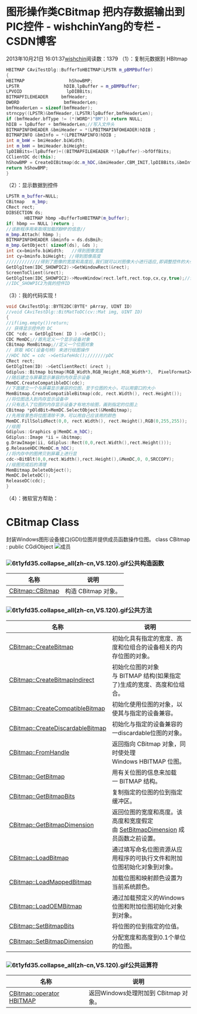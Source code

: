 # 图形操作类CBitmap 把内存数据输出到PIC控件 - wishchinYang的专栏 - CSDN博客
2013年10月21日 16:01:37[wishchin](https://me.csdn.net/wishchin)阅读数：1379
（1）：复制元数据到 HBItmap
```cpp
HBITMAP CAviTestDlg::BufferToHBITMAP(LPSTR m_pBMPBuffer)
{
HBITMAP                 hShowBMP;
LPSTR                 hDIB,lpBuffer = m_pBMPBuffer;
LPVOID                 lpDIBBits;
BITMAPFILEHEADER     bmfHeader;
DWORD                 bmfHeaderLen;
bmfHeaderLen = sizeof(bmfHeader);
strncpy((LPSTR)&bmfHeader,(LPSTR)lpBuffer,bmfHeaderLen);
if (bmfHeader.bfType != (*(WORD*)"BM")) return NULL;
hDIB = lpBuffer + bmfHeaderLen;//写入文件头
BITMAPINFOHEADER &bmiHeader = *(LPBITMAPINFOHEADER)hDIB ;
BITMAPINFO &bmInfo = *(LPBITMAPINFO)hDIB ;
int m_bmW = bmiHeader.biWidth;
int m_bmH = bmiHeader.biHeight;
lpDIBBits=(lpBuffer)+((BITMAPFILEHEADER *)lpBuffer)->bfOffBits;
CClientDC dc(this);
hShowBMP = CreateDIBitmap(dc.m_hDC,&bmiHeader,CBM_INIT,lpDIBBits,&bmInfo,DIB_RGB_COLORS);
return hShowBMP;
}
```
（2）：显示数据到控件
```cpp
LPSTR m_buffer=NULL;
CBitmap   m_bmp;
CRect rect;
DIBSECTION ds;
       HBITMAP hbmp =BufferToHBITMAP(m_buffer);
if( hbmp == NULL )return ;
//该断程序用来取得加载的BMP的信息//
m_bmp.Attach( hbmp );
BITMAPINFOHEADER &bminfo = ds.dsBmih;
m_bmp.GetObject( sizeof(ds), &ds );
int cx=bminfo.biWidth;   //得到图像宽度
int cy=bminfo.biHeight; //得到图像高度
/////////////得到了图像的宽度和高度后,我们就可以对图像大小进行适应,即调整控件的大小,让它正好显示一张图片///////////////////////////
GetDlgItem(IDC_SHOWPIC2)->GetWindowRect(&rect);
ScreenToClient(&rect);
GetDlgItem(IDC_SHOWPIC2)->MoveWindow(rect.left,rect.top,cx,cy,true);//调整大小
//IDC_SHOWPIC2为我的控件ID
```
（3）：我的代码实现！
```cpp
void CAviTestDlg::BYTE2DC(BYTE* pArray, UINT ID)
//void CAviTestDlg::BitMatToDC(cv::Mat img, UINT ID)
{
//if(img.empty())return;
// 获得显示控件的 DC
CDC *cdc = GetDlgItem( ID ) ->GetDC(); 
CDC MemDC;//首先定义一个显示设备对象
CBitmap MemBitmap;//定义一个位图对象
// 获取 HDC(设备句柄) 来进行绘图操作
//HDC hDC = cdc ->GetSafeHdc();///////pDC
CRect rect;
GetDlgItem(ID) ->GetClientRect( &rect );
Gdiplus::Bitmap bitmap(RGB_Width,RGB_Height,RGB_Width*3,  PixelFormat24bppRGB, (BYTE*)pArray);//根据Mat矩阵创建一个GDI+中的Bitmap位图,imageMD.FullYRes()* 3
//随后建立与屏幕显示兼容的内存显示设备
MemDC.CreateCompatibleDC(cdc);
//下面建立一个与屏幕显示兼容的位图，至于位图的大小，可以用窗口的大小
MemBitmap.CreateCompatibleBitmap(cdc, rect.Width(), rect.Height());
//将位图选入到内存显示设备中
//只有选入了位图的内存显示设备才有地方绘图，画到指定的位图上
CBitmap *pOldBit=MemDC.SelectObject(&MemBitmap);
//先用背景色将位图清除干净，可以用自己应该用的颜色
MemDC.FillSolidRect(0,0, rect.Width(), rect.Height(),RGB(0,255,255));
//绘图
Gdiplus::Graphics g(MemDC.m_hDC);
Gdiplus::Image *ii = &bitmap; 
g.DrawImage(ii, Gdiplus::Rect(0,0,rect.Width(),rect.Height()));
g.ReleaseHDC(MemDC.m_hDC);
//将内存中的图拷贝到屏幕上进行显
cdc->BitBlt(0,0,rect.Width(),rect.Height(),&MemDC,0, 0,SRCCOPY);
//绘图完成后的清理
MemBitmap.DeleteObject();
MemDC.DeleteDC();
ReleaseDC(cdc);
}
```
（4）：微软官方帮助：
# CBitmap Class
封装Windows图形设备接口(GDI)位图并提供成员函数操作位图。
[](http://technet.microsoft.com/zh-cn/subscriptions/6t1yfd35.aspx)
class CBitmap : public CGdiObject
![](http://i.technet.microsoft.com/Areas/Global/Content/clear.gif)成员
### ![6t1yfd35.collapse_all(zh-cn,VS.120).gif](http://i.technet.microsoft.com/dynimg/IC249240.gif)公共构造函数
|名称|说明|
|----|----|
|[CBitmap::CBitmap](http://technet.microsoft.com/zh-cn/subscriptions/af93221e.aspx)|构造 CBitmap 对象。|
### ![6t1yfd35.collapse_all(zh-cn,VS.120).gif](http://i.technet.microsoft.com/dynimg/IC249240.gif)公共方法
|名称|说明|
|----|----|
|[CBitmap::CreateBitmap](http://technet.microsoft.com/zh-cn/subscriptions/432f18e2.aspx)|初始化具有指定的宽度、高度和位组合的设备相关的内存位图的对象。|
|[CBitmap::CreateBitmapIndirect](http://technet.microsoft.com/zh-cn/subscriptions/k781wtwk.aspx)|初始化位图的对象与 BITMAP 结构(如果指定了)生成的宽度、高度和位组合。|
|[CBitmap::CreateCompatibleBitmap](http://technet.microsoft.com/zh-cn/subscriptions/9z2115xa.aspx)|初始化使用位图的对象，以使其与指定的设备兼容。|
|[CBitmap::CreateDiscardableBitmap](http://technet.microsoft.com/zh-cn/subscriptions/w0e47yhs.aspx)|初始化与指定的设备兼容的一discardable位图的对象。|
|[CBitmap::FromHandle](http://technet.microsoft.com/zh-cn/subscriptions/8ydch1a3.aspx)|返回指向 CBitmap 对象，同时使处理Windows HBITMAP 位图。|
|[CBitmap::GetBitmap](http://technet.microsoft.com/zh-cn/subscriptions/279a3c0c.aspx)|用有关位图的信息来加载一 BITMAP 结构。|
|[CBitmap::GetBitmapBits](http://technet.microsoft.com/zh-cn/subscriptions/zy0022z9.aspx)|复制指定的位图的位到指定缓冲区。|
|[CBitmap::GetBitmapDimension](http://technet.microsoft.com/zh-cn/subscriptions/etbdhbss.aspx)|返回位图的宽度和高度。该高度和宽度假定由 [SetBitmapDimension](http://technet.microsoft.com/zh-cn/subscriptions/yzxh3dk7.aspx) 成员函数之前设置。|
|[CBitmap::LoadBitmap](http://technet.microsoft.com/zh-cn/subscriptions/wc99t364.aspx)|通过填写命名位图资源从应用程序的可执行文件和附加位图初始化对象到对象。|
|[CBitmap::LoadMappedBitmap](http://technet.microsoft.com/zh-cn/subscriptions/8t78yyct.aspx)|加载位图和映射颜色设置为当前系统颜色。|
|[CBitmap::LoadOEMBitmap](http://technet.microsoft.com/zh-cn/subscriptions/6243atkt.aspx)|通过加载预定义的Windows位图和附加位图初始化对象到对象。|
|[CBitmap::SetBitmapBits](http://technet.microsoft.com/zh-cn/subscriptions/02a868df.aspx)|将位图的位到指定的位值。|
|[CBitmap::SetBitmapDimension](http://technet.microsoft.com/zh-cn/subscriptions/yzxh3dk7.aspx)|分配宽度和高度到0.1个单位的位图。|
### ![6t1yfd35.collapse_all(zh-cn,VS.120).gif](http://i.technet.microsoft.com/dynimg/IC249240.gif)公共运算符
|名称|说明|
|----|----|
|[CBitmap::operator HBITMAP](http://technet.microsoft.com/zh-cn/subscriptions/25kc2k5s.aspx)|返回Windows处理附加到 CBitmap 对象。|
